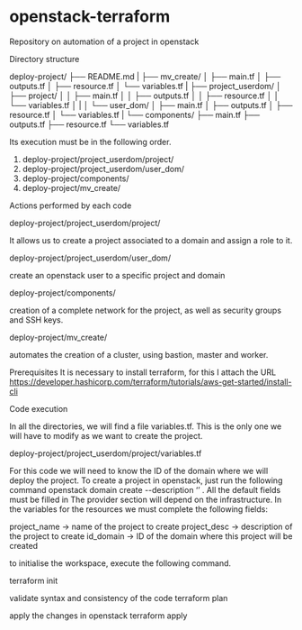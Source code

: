 # openstack-terraform
Repository on automation of a project in openstack

Directory structure

deploy-project/
├── README.md
|
├── mv_create/
│   ├── main.tf
│   ├── outputs.tf
│   ├── resource.tf
│   └── variables.tf
|
├── project_userdom/
│   ├── project/
│   │   ├── main.tf
│   │   ├── outputs.tf
│   │   ├── resource.tf
│   │   └── variables.tf
│   |
│   └── user_dom/
│       ├── main.tf
│       ├── outputs.tf
│       ├── resource.tf
│       └── variables.tf
|
└── components/
    ├── main.tf
    ├── outputs.tf
    ├── resource.tf
    └── variables.tf

 
Its execution must be in the following order.

1) deploy-project/project_userdom/project/
2) deploy-project/project_userdom/user_dom/
3) deploy-project/components/
4) deploy-project/mv_create/



Actions performed by each code

deploy-project/project_userdom/project/

It allows us to create a project associated to a domain and assign a role to it.

deploy-project/project_userdom/user_dom/

create an openstack user to a specific project and domain

deploy-project/components/

creation of a complete network for the project, as well as security groups and SSH keys.

deploy-project/mv_create/

automates the creation of a cluster, using bastion, master and worker.

Prerequisites
It is necessary to install terraform, for this I attach the URL
https://developer.hashicorp.com/terraform/tutorials/aws-get-started/install-cli

Code execution

In all the directories, we will find a file variables.tf.
This is the only one we will have to modify as we want to create the project.

deploy-project/project_userdom/project/variables.tf

For this code we will need to know the ID of the domain where we will deploy the project.
To create a project in openstack, just run the following command
openstack domain create --description ‘<description>’ <domain name>.
All the default fields must be filled in
The provider section will depend on the infrastructure.
In the variables for the resources we must complete the following fields:

project_name -> name of the project to create
project_desc -> description of the project to create
id_domain -> ID of the domain where this project will be created


to initialise the workspace, execute the following command.

terraform init

validate syntax and consistency of the code
terraform plan

apply the changes in openstack
terraform apply











